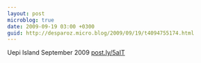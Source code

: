 ```yaml
---
layout: post
microblog: true
date: 2009-09-19 03:00 +0300
guid: http://desparoz.micro.blog/2009/09/19/t4094755174.html
---
```

Uepi Island September 2009 [post.ly/5aIT](http://post.ly/5aIT)
